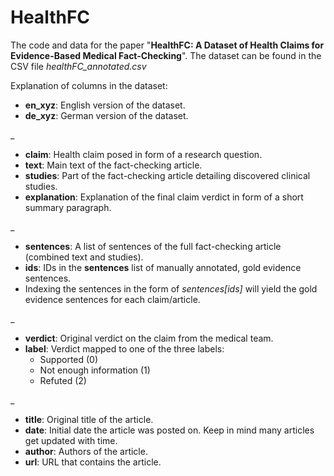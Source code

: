 # HealthFC
The code and data for the paper "**HealthFC: A Dataset of Health Claims for Evidence-Based Medical Fact-Checking**". The dataset can be found in the CSV file _healthFC_annotated.csv_


Explanation of columns in the dataset:

- **en_xyz**: English version of the dataset.
- **de_xyz**: German version of the dataset.

  
 _
- **claim**: Health claim posed in form of a research question.
- **text**: Main text of the fact-checking article.
- **studies**: Part of the fact-checking article detailing discovered clinical studies.
- **explanation**: Explanation of the final claim verdict in form of a short summary paragraph.

_
- **sentences**: A list of sentences of the full fact-checking article (combined text and studies).
- **ids**: IDs in the **sentences** list of manually annotated, gold evidence sentences.
- Indexing the sentences in the form of _sentences[ids]_ will yield the gold evidence sentences for each claim/article.

_
- **verdict**: Original verdict on the claim from the medical team.
- **label**: Verdict mapped to one of the three labels:
  -  Supported (0)
  -  Not enough information (1)
  -  Refuted (2)

_
- **title**: Original title of the article.
- **date**: Initial date the article was posted on. Keep in mind many articles get updated with time.
- **author**: Authors of the article.
- **url**: URL that contains the article.
